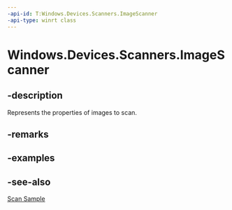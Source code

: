 ```yaml
---
-api-id: T:Windows.Devices.Scanners.ImageScanner
-api-type: winrt class
---
```


<!-- Class syntax.
public class ImageScanner : Windows.Devices.Scanners.IImageScanner
-->

# Windows.Devices.Scanners.ImageScanner

## -description
Represents the properties of images to scan.

## -remarks

## -examples

## -see-also
[Scan Sample](http://code.msdn.microsoft.com/windowsapps/Scan-Runtime-API-Sample-5703b7a2)
